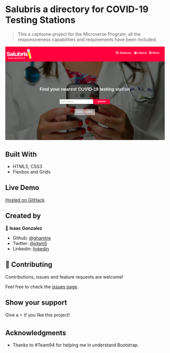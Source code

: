 # Salubris a directory for COVID-19 Testing Stations

> This a captsone project for the Microverse Program, all the responsiveness capabilities and requirements have been included.

![screenshot](assets/salubris.png)

## Built With

- HTML5, CSS3
- Flexbox and Grids

## Live Demo

[Hosted on GitHack](https://rawcdn.githack.com/ghamtre/directory/7743a3ad4e6c77f1b2aaab2bcb976103b676ff52/index.html)

## Created by

👤 **Isaac Gonzalez**

- Github: [@ghamtre](https://github.com/ghamtre)
- Twitter: [@idgm5](https://twitter.com/idgm5)
- Linkedin: [linkedin](https://www.linkedin.com/in/isaacmunguia)

## 🤝 Contributing

Contributions, issues and feature requests are welcome!

Feel free to check the [issues page](issues/).

## Show your support

Give a ⭐️ if you like this project!

## Acknowledgments

- Thanks to #Team94 for helping me in understand Bootstrap.
